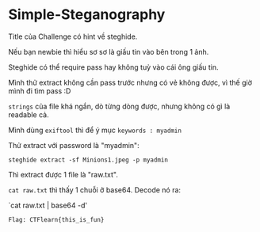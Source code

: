 # Simple-Steganography

Title của Challenge có hint về steghide.

Nếu bạn newbie thì hiểu sơ sơ là giấu tin vào bên trong 1 ảnh.

Steghide có thể require pass hay không tuỳ vào cái ông giấu tin.

Mình thử extract không cần pass trước nhưng có vẻ không được, vì thế giờ mình đi tìm pass :D

`strings` của file khá ngắn, dò từng dòng được, nhưng không có gì là readable cả.

Mình dùng `exiftool` thì để ý mục `keywords : myadmin`

Thử extract với password là "myadmin":

`steghide extract -sf Minions1.jpeg -p myadmin`

Thì extract được 1 file là "raw.txt".

`cat raw.txt` thì thấy 1 chuỗi ở base64. Decode nó ra:

`cat raw.txt | base64 -d'

`Flag: CTFlearn{this_is_fun}`

